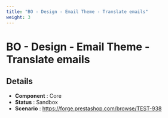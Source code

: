 ```yaml
---
title: "BO - Design - Email Theme - Translate emails"
weight: 3
---
```


# BO - Design - Email Theme - Translate emails
## Details
* **Component** : Core
* **Status** : Sandbox
* **Scenario** : https://forge.prestashop.com/browse/TEST-938

